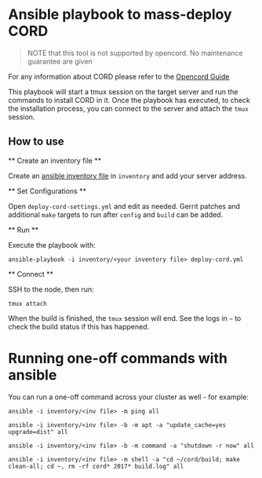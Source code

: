 # Ansible playbook to mass-deploy CORD

> NOTE that this tool is not supported by opencord. No maintenance guarantee
> are given

For any information about CORD please refer to the [Opencord
Guide](guide.opencord.org)

This playbook will start a tmux session on the target server and run the
commands to install CORD in it.  Once the playbook has executed, to check the
installation process, you can connect to the server and attach the `tmux`
session.
## How to use

** Create an inventory file **

Create an [ansible inventory
file](http://docs.ansible.com/ansible/latest/intro_inventory.html) in
`inventory` and add your server address.

** Set Configurations **

Open `deploy-cord-settings.yml` and edit as needed. Gerrit patches and
additional `make` targets to run after `config` and `build` can be added.

** Run **

Execute the playbook with:

    ansible-playbook -i inventory/<your inventory file> deploy-cord.yml

** Connect **

SSH to the node, then run:

    tmux attach

When the build is finished, the `tmux` session will end.  See the logs in `~`
to check the build status if this has happened.


# Running one-off commands with ansible

You can run a one-off command across your cluster as well - for example:

    ansible -i inventory/<inv file> -m ping all

    ansible -i inventory/<inv file> -b -m apt -a "update_cache=yes upgrade=dist" all

    ansible -i inventory/<inv file> -b -m command -a "shutdown -r now" all

    ansible -i inventory/<inv file> -m shell -a "cd ~/cord/build; make clean-all; cd ~, rm -rf cord* 2017* build.log" all


